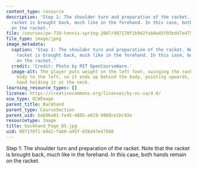 ```yaml
---
content_type: resource
description: 'Step 1: The shoulder turn and preparation of the racket. Note that the
  racket is brought back, much like in the forehand. In this case, both hands remain
  on the racket.'
file: /courses/pe-710-tennis-spring-2007/007170f1b9d2fab0a45f03bd47e47568_backhand_Page_05.jpg
file_type: image/jpeg
image_metadata:
  caption: 'Step 1: The shoulder turn and preparation of the racket. Note that the
    racket is brought back, much like in the forehand. In this case, both hands remain
    on the racket.'
  credit: 'Credit: Photo by MIT OpenCourseWare.'
  image-alt: The player puts weight on the left foot, swinging the racket across the
    body to the left, so it ends up behind the body, pointing upwards, with the left
    hand holding it at the neck.
learning_resource_types: []
license: https://creativecommons.org/licenses/by-nc-sa/4.0/
ocw_type: OCWImage
parent_title: Backhand
parent_type: CourseSection
parent_uid: bab96a01-fe45-4885-e619-9988ce1bc92e
resourcetype: Image
title: backhand_Page_05.jpg
uid: 007170f1-b9d2-fab0-a45f-03bd47e47568
---
```

Step 1: The shoulder turn and preparation of the racket. Note that the racket is brought back, much like in the forehand. In this case, both hands remain on the racket.